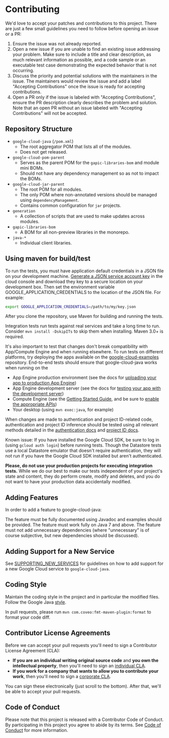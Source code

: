 Contributing
============

We'd love to accept your patches and contributions to this project. There are just a few small guidelines you need to follow before opening an issue or a PR:
1. Ensure the issue was not already reported.
2. Open a new issue if you are unable to find an existing issue addressing your problem. Make sure to include a title and clear description, as much relevant information as possible, and a code sample or an executable test case demonstrating the expected behavior that is not occurring.
3. Discuss the priority and potential solutions with the maintainers in the issue. The maintainers would review the issue and add a label "Accepting Contributions" once the issue is ready for accepting contributions.
4. Open a PR only if the issue is labeled with "Accepting Contributions", ensure the PR description clearly describes the problem and solution. Note that an open PR without an issue labeled with "Accepting Contributions" will not be accepted.

Repository Structure
--------------------
* `google-cloud-java` (`/pom.xml`)
  * The root aggregator POM that lists all of the modules.
  * Does not get released.
* `google-cloud-pom-parent`
  * Serves as the parent POM for the `gapic-libraries-bom` and module mini BOMs.
  * Should not have any dependency management so as not to impact the BOMs.
* `google-cloud-jar-parent`
  * The root POM for all modules.
  * The only POM where non-annotated versions should be managed using `dependencyManagement`.
  * Contains common configuration for `jar` projects.
* `generation`
  * A collection of scripts that are used to make updates across modules.
* `gapic-libraries-bom`
  * A BOM for all non-preview libraries in the monorepo.
* `java-*`
  * Individual client libraries. 

Using maven for build/test
--------------------------

To run the tests, you must have application default credentials in a JSON file on your development machine. 
[Generate a JSON service account key](https://cloud.google.com/storage/docs/authentication?hl=en#service_accounts)
in the cloud console and download they key to a secure location on your development box.
Then set the environment variable GOOGLE_APPLICATION_CREDENTIALS to the location of the JSON file.
For example:

  ```bash
  export GOOGLE_APPLICATION_CREDENTIALS=/path/to/my/key.json
   ```

After you clone the repository, use Maven for building and running the tests.

Integration tests run tests against real services and take a long time to run.
Consider `mvn install -DskipITs` to skip them when installing.
Maven 3.0+ is required.

It's also important to test that changes don't break compatibility with App/Compute Engine and when running elsewhere. 
To run tests on different platforms, try deploying the apps available on the [google-cloud-examples](https://github.com/googleapis/google-cloud-examples) repository.
End-to-end tests should ensure that google-cloud-java works when running on the

* App Engine production environment (see the docs for [uploading your app to production App Engine](https://cloud.google.com/appengine/docs/java/tools/maven#uploading_your_app_to_production_app_engine))
* App Engine development server (see the docs for [testing your app with the development server](https://cloud.google.com/appengine/docs/java/tools/maven#testing_your_app_with_the_development_server))
* Compute Engine (see the [Getting Started Guide](https://cloud.google.com/compute/docs/quickstart), and be sure to [enable the appropriate APIs](https://github.com/googleapis/google-cloud-common/tree/master/authentication#on-google-compute-engine))
* Your desktop (using `mvn exec:java`, for example)

When changes are made to authentication and project ID-related code, authentication and project ID inference should be tested using all relevant methods detailed in the [authentication docs](https://github.com/googleapis/google-cloud-java#authentication) and [project ID docs](https://github.com/googleapis/google-cloud-java#specifying-a-project-id).

Known issue: If you have installed the Google Cloud SDK, be sure to log in (using `gcloud auth login`) before running tests. Though the Datastore tests use a local Datastore emulator that doesn't require authentication, they will not run if you have the Google Cloud SDK installed but aren't authenticated.

**Please, do not use your production projects for executing integration tests.** While we do our best to make our tests independent of your project's state and content, they do perform create, modify and deletes, and you do not want to have your production data accidentally modified.

Adding Features
---------------
In order to add a feature to google-cloud-java:

The feature must be fully documented using Javadoc and examples should be provided.
The feature must work fully on Java 7 and above.
The feature must not add unnecessary dependencies (where "unnecessary" is of course subjective,
but new dependencies should be discussed).

Adding Support for a New Service
--------------------------------
See [SUPPORTING_NEW_SERVICES](./SUPPORTING_NEW_SERVICES.md) for guidelines on how to add support for a new Google Cloud service to `google-cloud-java`.

Coding Style
------------
Maintain the coding style in the project and in particular the modified files.
Follow the Google Java [style](https://google.github.io/styleguide/javaguide.html).

In pull requests, please run `mvn com.coveo:fmt-maven-plugin:format` to format your code diff.

## Contributor License Agreements

Before we can accept your pull requests you'll need to sign a Contributor
License Agreement (CLA):

- **If you are an individual writing original source code** and **you own the intellectual property**,
then you'll need to sign an [individual CLA][indvcla].
- **If you work for a company that wants to allow you to contribute your work**,
then you'll need to sign a [corporate CLA][corpcla].

You can sign these electronically (just scroll to the bottom). After that,
we'll be able to accept your pull requests.

## Code of Conduct

Please note that this project is released with a Contributor Code of Conduct. By participating in this project you agree to abide by its terms. See [Code of Conduct][code-of-conduct] for more information.

[gcloudcli]: https://developers.google.com/cloud/sdk/gcloud/
[indvcla]: https://developers.google.com/open-source/cla/individual
[corpcla]: https://developers.google.com/open-source/cla/corporate
[code-of-conduct]:https://github.com/googleapis/google-cloud-java/blob/master/CODE_OF_CONDUCT.md
